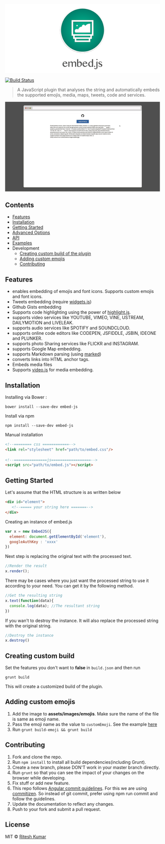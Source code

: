 <p align="center"><img src="demo/logo.png" align="center" alt=""></p>

[![Build Status](https://travis-ci.org/ritz078/embed.js.svg?branch=master)](https://travis-ci.org/ritz078/embed.js)

> A JavaScript plugin that analyses the string and automatically embeds the supported emojis, media, maps, tweets, code and services.



![screen](demo/demo.gif)



## Contents

* [Features](#features)
* [Installation](#Installation)
* [Getting Started](#getting-started)
* [Advanced Options](http://riteshkr.com/embed.js/doc.html)
* [API](http://riteshkr.com/embed.js/api.html)
* [Examples](http://riteshkr.com/embed.js/examples.html)
* Development
  * [Creating custom build of the plugin](#creating-custom-build)
  * [Adding custom emojis](#adding-custom-emojis)
  * [Contributing](#contributing)



## Features

* enables embedding of emojis and font icons. Supports custom emojis and font icons.
* Tweets embedding (require [widgets.js](http://platform.twitter.com/widgets.js))
* Github Gists embedding
* Supports code highlighting using the power of [highlight.js](https://highlightjs.org/).
* supports video services like YOUTUBE, VIMEO, VINE, USTREAM, DAILYMOTION and LIVELEAK.
* supports audio services like SPOTIFY and SOUNDCLOUD.
* supports online code editors like CODEPEN, JSFIDDLE, JSBIN, IDEONE and PLUNKER.
* supports photo Sharing services like FLICKR and INSTAGRAM.
* supports Google Map embedding.
* supports Markdown parsing (using [marked](https://github.com/chjj/marked))
* converts links into HTML anchor tags.
* Embeds media files
* Supports [video.js](http://videojs.com/) for media embedding.

## Installation

Installing vía Bower :

``` shell
bower install --save-dev embed-js
```

Install via npm

``` shell
npm install --save-dev embed-js
```

Manual installation

``` html
<!--======== css ============-->
<link rel="stylesheet" href="path/to/embed.css"/>

<!--===============js==================-->
<script src="path/to/embed.js"></script>
```



## Getting Started

Let's assume that the HTML structure is as written below

``` html
<div id="element">
   <!--===== your string here =======-->
</div>
```

Creating an instance of embed.js

``` javascript
var x = new EmbedJS({
  element: document.getElementById('element'),
  googleAuthKey : 'xxxx'
})
```

Next step is replacing the original text with the processed text.

``` javascript
//Render the result
x.render();
```

There may be cases where you just want the processed string to use it according to your need. You can get it by the following method.

``` javascript
//Get the resulting string
x.text(function(data){
  console.log(data); //The resultant string
})
```

If you wan't to destroy the instance. It will also replace the processed string with the original string.

``` javascript
//Destroy the instance
x.destroy()
```



## Creating custom build

Set the features you don't want to **false** in `build.json` and then run

``` 
grunt build
```

This will create a customized build of the plugin.

## Adding custom emojis

1. Add the image to **assets/images/emojis**. Make sure the name of the file is same as emoji name.
2. Pass the emoji name as the value to `customEmoji`. See the example [here](http://riteshkr.com/embed.js/doc.html#emoji)
3. Run `grunt build-emoji && grunt build`

## Contributing

1. Fork and clone the repo.
2. Run `npm install` to install all build dependencies(including Grunt).
3. Create a new branch, please DON'T work in your master branch directly.
4. Run `grunt` so that you can see the impact of your changes on the browser while developing.
5. Fix stuff or add new feature.
6. This repo follows [Angular commit guidelines](https://github.com/angular/angular.js/blob/master/CONTRIBUTING.md#commit). For this we are using [commitizen](http://commitizen.github.io/cz-cli/). So instead of git commit, prefer using npm run commit and follow the guidelines.
7. Update the documentation to reflect any changes.
8. Push to your fork and submit a pull request.

## License

MIT &copy; [Ritesh Kumar](https://github.com/ritz078)